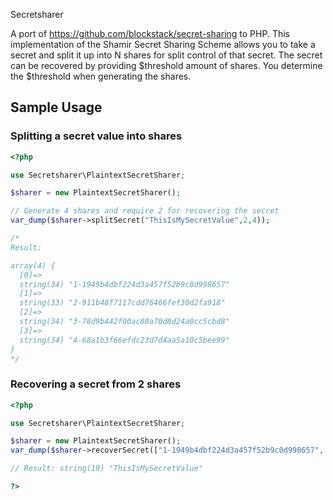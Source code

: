 Secretsharer

A port of https://github.com/blockstack/secret-sharing to PHP. This implementation of the Shamir Secret Sharing Scheme allows you to take 
a secret and split it up into N shares for split control of that secret. The secret can be recovered by providing $threshold amount of shares. 
You determine the $threshold when generating the shares. 

## Sample Usage

### Splitting a secret value into shares

```php
<?php

use Secretsharer\PlaintextSecretSharer;

$sharer = new PlaintextSecretSharer();

// Generate 4 shares and require 2 for recovering the secret
var_dump($sharer->splitSecret("ThisIsMySecretValue",2,4));

/*
Result: 

array(4) {
  [0]=>
  string(34) "1-1949b4dbf224d3a457f52b9c0d998657"
  [1]=>
  string(33) "2-911b48f7117cdd76466fef30d2fa918"
  [2]=>
  string(34) "3-78d9b442f00ac80a70d8d24a0cc5cbd8"
  [3]=>
  string(34) "4-68a1b3f66efdc23d7d4aa5a10c5bee99"
}
*/
```

### Recovering a secret from 2 shares

```php
<?php

use Secretsharer\PlaintextSecretSharer;

$sharer = new PlaintextSecretSharer();
var_dump($sharer->recoverSecret(["1-1949b4dbf224d3a457f52b9c0d998657", "4-68a1b3f66efdc23d7d4aa5a10c5bee99" ]);

// Result: string(19) "ThisIsMySecretValue"

?>
```